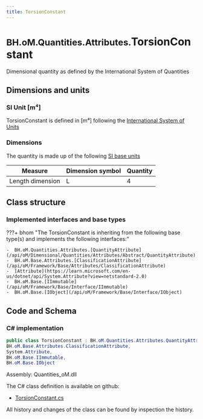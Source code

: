 ```yaml
---
title: TorsionConstant
---
```


# <small>BH.oM.Quantities.Attributes.</small>**TorsionConstant**

Dimensional quantity as defined by the International System of Quantities

## Dimensions and units

### SI Unit [m⁴]

TorsionConstant is defined in [m⁴] following the [International System of Units](https://en.wikipedia.org/wiki/International_System_of_Units) 

### Dimensions

The quantity is made up of the following [SI base units](https://en.wikipedia.org/wiki/SI_base_unit)

| Measure        | Dimension symbol | Quantity |
|------------------|--------|----------|
| Length dimension |  L  |4  |

## Class structure

### Implemented interfaces and base types

???+ bhom "The TorsionConstant is inheriting from the following base type(s) and implements the following interfaces:"

    -  BH.oM.Quantities.Attributes.[QuantityAttribute](/api/oM/Dimensional/Quantities/Attributes/Abstract/QuantityAttribute)
    -  BH.oM.Base.Attributes.[ClassificationAttribute](/api/oM/Framework/Base/Attributes/ClassificationAttribute)
    -  [Attribute](https://learn.microsoft.com/en-us/dotnet/api/System.Attribute?view=netstandard-2.0)
    -  BH.oM.Base.[IImmutable](/api/oM/Framework/Base/Interface/IImmutable)
    -  BH.oM.Base.[IObject](/api/oM/Framework/Base/Interface/IObject)




## Code and Schema

### C# implementation

``` C# title="C#"
public class TorsionConstant : BH.oM.Quantities.Attributes.QuantityAttribute,
BH.oM.Base.Attributes.ClassificationAttribute,
System.Attribute,
BH.oM.Base.IImmutable,
BH.oM.Base.IObject
```

Assembly: Quantities_oM.dll

The C# class definition is available on github:

- [TorsionConstant.cs](https://github.com/BHoM/BHoM/blob/develop/Quantities_oM/Attributes\TorsionConstant.cs)

All history and changes of the class can be found by inspection the history.
